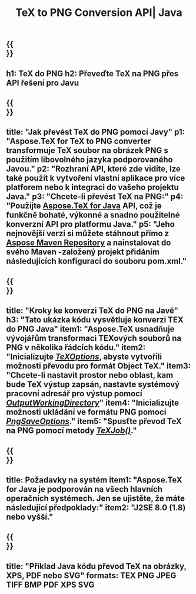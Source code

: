 ﻿---
translation: true
template: /_templates/_conversion-child-java.md
title: TeX to PNG Conversion API| Java
description: Funkce konverze TeX do PNG. Integrujte tuto místní knihovnu Java do svého projektu nebo použijte multiplatformní aplikace pro převod TeXu na PNG.
keywords: tex to png api java, tex2png integrovat
url: /java/conversion/tex-to-png/
family: tex
platformtag: java
feature: conversion
informat: TEX
outformat: PNG
otherformats: BMP TIFF JPEG PDF XPS SVG
---

{{<section banner>}}
---
h1: TeX do PNG
h2: Převeďte TeX na PNG přes API řešení pro Javu
---

{{<section overview>}}
---
title: "Jak převést TeX do PNG pomocí Javy"
p1: "Aspose.TeX for TeX to PNG converter transformuje TeX soubor na obrázek PNG s použitím libovolného jazyka podporovaného Javou."
p2: "Rozhraní API, které zde vidíte, lze také použít k vytvoření vlastní aplikace pro více platforem nebo k integraci do vašeho projektu Java."
p3: "Chcete-li převést TeX na PNG:"
p4: "Použijte [Aspose.TeX for Java](https://products.aspose.com/tex/java) API, což je funkčně bohaté, výkonné a snadno použitelné konverzní API pro platformu Java."
p5: "Jeho nejnovější verzi si můžete stáhnout přímo z [Aspose Maven Repository](https://repository.aspose.com/tex/) a nainstalovat do svého Maven -založený projekt přidáním následujících konfigurací do souboru pom.xml."
---

{{<section feature1>}}
---
title: "Kroky ke konverzi TeX do PNG na Javě"
h3: "Tato ukázka kódu vysvětluje konverzi TEX do PNG Java"
item1: "Aspose.TeX usnadňuje vývojářům transformaci TEXových souborů na PNG v několika řádcích kódu."
item2: "Inicializujte [*TeXOptions*](https://reference.aspose.com/tex/java/com.aspose.tex/TeXOptions), abyste vytvořili možnosti převodu pro formát Object TeX."
item3: "Chcete-li nastavit prostor nebo oblast, kam bude TeX výstup zapsán, nastavte systémový pracovní adresář pro výstup pomocí [*OutputWorkingDirectory*](https://reference.aspose.com/tex/java/com.aspose.tex/TeXOptions#getOutputWorkingDirectory--)"
item4: "Inicializujte možnosti ukládání ve formátu PNG pomocí [*PngSaveOptions*](https://reference.aspose.com/tex/java/com.aspose.tex.rendering/PngSaveOptions)."
item5: "Spusťte převod TeX na PNG pomocí metody [*TeXJob()*](https://reference.aspose.com/tex/java/com.aspose.tex/TeXJob)."
---

{{<section feature2>}}
---
title: Požadavky na systém
item1: "Aspose.TeX for Java je podporován na všech hlavních operačních systémech. Jen se ujistěte, že máte následující předpoklady:"
item2: "J2SE 8.0 (1.8) nebo vyšší."
---

{{<section widget>}}
---
title: "Příklad Java kódu převod TeX na obrázky, XPS, PDF nebo SVG"
formats: TEX PNG JPEG TIFF BMP PDF XPS SVG
---